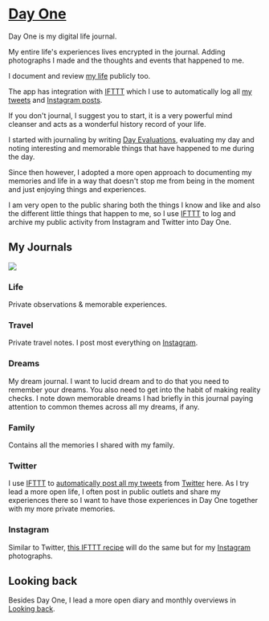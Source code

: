 # [Day One](http://dayoneapp.com)

Day One is my digital life journal.

My entire life's experiences lives encrypted in the journal. Adding photographs I made and the thoughts and events that happened to me.

I document and review [my life](../../looking-back/looking-back.md) publicly too.

The app has integration with [IFTTT](https://ifttt.com/day_one) which I use to automatically log all [my tweets](https://twitter.com/nikitavoloboev) and [Instagram posts](https://www.instagram.com/nikitavoloboev/).

If you don't journal, I suggest you to start, it is a very powerful mind cleanser and acts as a wonderful history record of your life.

I started with journaling by writing [Day Evaluations](https://medium.com/@nikitavoloboev/day-evaluations-5706f31c9c5e#.m4lw1eo32), evaluating my day and noting interesting and memorable things that have happened to me during the day.

Since then however, I adopted a more open approach to documenting my memories and life in a way that doesn't stop me from being in the moment and just enjoying things and experiences.

I am very open to the public sharing both the things I know and like and also the different little things that happen to me, so I use [IFTTT](../../tools/ifttt.md) to log and archive my public activity from Instagram and Twitter into Day One.

## My Journals

![](https://i.imgur.com/ReT4lQy.png)

### Life

Private observations & memorable experiences.

### Travel

Private travel notes. I post most everything on [Instagram](https://www.instagram.com/nikitavoloboev/).

### Dreams

My dream journal. I want to lucid dream and to do that you need to remember your dreams. You also need to get into the habit of making reality checks. I note down memorable dreams I had briefly in this journal paying attention to common themes across all my dreams, if any.

### Family

Contains all the memories I shared with my family.

### Twitter

I use [IFTTT](../../tools/ifttt.md) to [automatically post all my tweets](https://ifttt.com/applets/56660889d-save-your-tweets-to-day-one) from [Twitter](https://twitter.com/nikitavoloboev) here. As I try lead a more open life, I often post in public outlets and share my experiences there so I want to have those experiences in Day One together with my more private memories.

### Instagram

Similar to Twitter, [this IFTTT recipe](https://ifttt.com/applets/61918118d-save-your-instagram-photos-to-day-one) will do the same but for my [Instagram](https://www.instagram.com/nikitavoloboev/) photographs.

## Looking back

Besides Day One, I lead a more open diary and monthly overviews in [Looking back](../../looking-back/looking-back.md).
